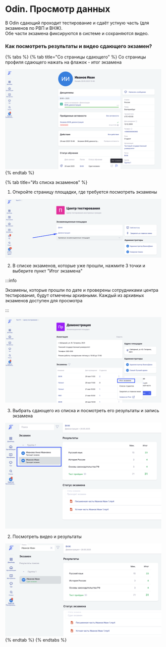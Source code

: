 # Odin. Просмотр данных

В  Odin сдающий проходит тестирование и сдаёт устную часть (для экзаменов по РВП и ВНЖ). \
Обе части экзамена фиксируются в системе и сохраняются видео.

### Как посмотреть результаты и видео сдающего экзамен?

{% tabs %}
{% tab title="Со страницы сдающего" %}
Со страницы профиля сдающего нажать на флажок - итог экзамена

![](<.gitbook/assets/image (9).png>)
{% endtab %}

{% tab title="Из списка экзаменов" %}
1. Откройте страницу площадки, где требуется посмотреть экзамены

![](<.gitbook/assets/image (6).png>)

2. В списке экзаменов, которые уже прошли, нажмите 3 точки и выберите пункт "Итог экзамена"

:::info

Экзамены, которые прошли по дате и проверены сотрудниками центра тестирования, будут отмечены архивными. Каждый из архивных экзаменов доступен для просмотра

:::

![](<.gitbook/assets/image (7).png>)

3. Выбрать сдающего из списка и посмотреть его результаты и запись экзамена

![](<.gitbook/assets/image (8).png>)

2. Посмотреть видео и результаты

![](<.gitbook/assets/image (10).png>)
{% endtab %}
{% endtabs %}
